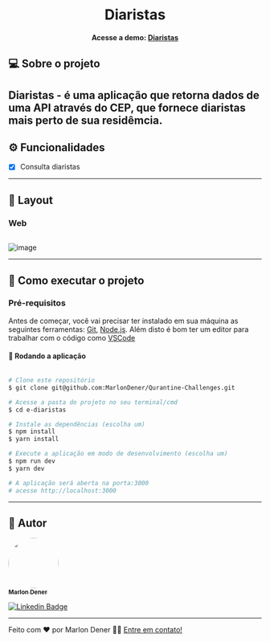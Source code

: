 <h1 align="center">
  Diaristas
</h1>

<h4 align="center">
	Acesse a demo:
	<a href="https://diaristas-marlondener.vercel.app//">
		Diaristas
	</a>
</h4>

## 💻 Sobre o projeto

Diaristas - é uma aplicação que retorna dados de uma API através do CEP, que fornece diaristas mais perto de sua residêmcia.
---
## ⚙️ Funcionalidades

- [x] Consulta diaristas
---

## 🎨 Layout

### Web

<p align="center" style="display: flex; align-items: flex-start; justify-content: center" style="width: 400px">
  
![image](https://user-images.githubusercontent.com/70349830/124001637-38c4f900-d9ab-11eb-93d4-3cf976e0753b.png)
	
</p>

---

## 🚀 Como executar o projeto

### Pré-requisitos

Antes de começar, você vai precisar ter instalado em sua máquina as seguintes ferramentas:
[Git](https://git-scm.com), [Node.js](https://nodejs.org/en/).
Além disto é bom ter um editor para trabalhar com o código como [VSCode](https://code.visualstudio.com/)

#### 🧭 Rodando a aplicação

```bash

# Clone este repositório
$ git clone git@github.com:MarlonDener/Qurantine-Challenges.git

# Acesse a pasta do projeto no seu terminal/cmd
$ cd e-diaristas

# Instale as dependências (escolha um)
$ npm install
$ yarn install

# Execute a aplicação em modo de desenvolvimento (escolha um)
$ npm run dev
$ yarn dev

# A aplicação será aberta na porta:3000
# acesse http://localhost:3000

```

---


## 🦸 Autor

<a href="https://www.linkedin.com/in/marlondener">
 <img style="border-radius: 50%;" src="https://avatars.githubusercontent.com/u/70349830?v=4" width="100px;" alt=""/>
 <br />
 <sub><b>Marlon Dener</b></sub>
</a>
<br />

[![Linkedin Badge](https://img.shields.io/badge/-marlondener-blue?style=flat-square&logo=Linkedin&logoColor=white&link=https://www.linkedin.com/in/marlondener/)](https://www.linkedin.com/in/marlondener/)

---

Feito com ❤️ por Marlon Dener 👋🏽 [Entre em contato!](https://www.linkedin.com/in/marlondener/)
